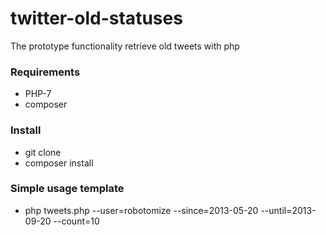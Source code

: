 # twitter-old-statuses
The prototype functionality retrieve old tweets with php

### Requirements
* PHP-7
* composer

### Install
* git clone
* composer install

### Simple usage template
* php tweets.php --user=robotomize --since=2013-05-20 --until=2013-09-20 --count=10
